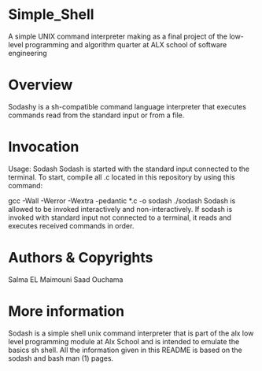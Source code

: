 <h1> Simple_Shell</h1>
A simple UNIX command interpreter making as a final project of the low-level programming and algorithm quarter at ALX school of software engineering

<h1>Overview</h1>
Sodashy is a sh-compatible command language interpreter that executes commands read from the standard input or from a file.

<h1>Invocation</h1>
Usage: Sodash Sodash is started with the standard input connected to the terminal. To start, compile all .c located in this repository by using this command:

gcc -Wall -Werror -Wextra -pedantic *.c -o sodash ./sodash Sodash is allowed to be invoked interactively and non-interactively. If sodash is invoked with standard input not connected to a terminal, it reads and executes received commands in order.

<h1>Authors & Copyrights</h1>
Salma EL Maimouni
Saad Ouchama

<h1>More information</h1>
Sodash is a simple shell unix command interpreter that is part of the alx low level programming module at Alx School and is intended to emulate the basics sh shell. All the information given in this README is based on the sodash and bash man (1) pages.


